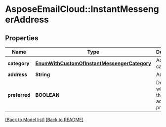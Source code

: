 # AsposeEmailCloud::InstantMessengerAddress
## Properties
Name | Type | Description | Notes
------------ | ------------- | ------------- | -------------
**category** | [**EnumWithCustomOfInstantMessengerCategory**](EnumWithCustomOfInstantMessengerCategory.md) | Address category.              | [optional] 
**address** | **String** | Address.              | [optional] 
**preferred** | **BOOLEAN** | Determines whether this address is preferred.              | 



[[Back to Model list]](Models.md) [[Back to README]](README.md)


